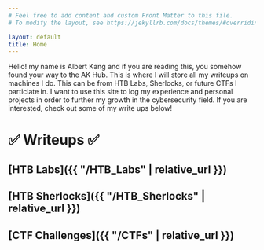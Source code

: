 ```yaml
---
# Feel free to add content and custom Front Matter to this file.
# To modify the layout, see https://jekyllrb.com/docs/themes/#overriding-theme-defaults

layout: default
title: Home
---
```


Hello! my name is Albert Kang and if you are reading this, you somehow found your way to the AK Hub. This is where I will store all my writeups on machines I do. This can be from HTB Labs, Sherlocks, or future CTFs I particiate in.
I want to use this site to log my experience and personal projects in order to further my growth in the cybersecurity field. If you are interested, check out some of my write ups below!

# ✅ Writeups ✅

## [HTB Labs]({{ "/HTB_Labs" | relative_url }})
## [HTB Sherlocks]({{ "/HTB_Sherlocks" | relative_url }})
## [CTF Challenges]({{ "/CTFs" | relative_url }})


